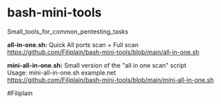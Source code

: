 # bash-mini-tools

Small_tools_for_common_pentesting_tasks

**all-in-one.sh:** Quick All ports scan + Full scan\
https://github.com/Filiplain/bash-mini-tools/blob/main/all-in-one.sh

**mini-all-in-one.sh:** Small version of the "all in one scan" script\
Usage: mini-all-in-one.sh example.net\
https://github.com/Filiplain/bash-mini-tools/blob/main/mini-all-in-one.sh


#Filiplain
